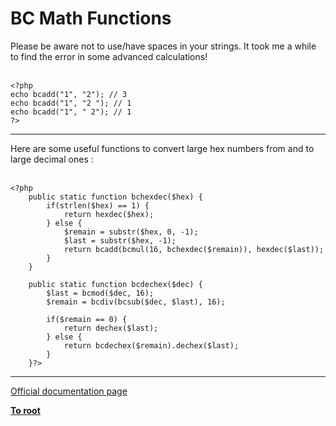 # BC Math Functions



Please be aware not to use/have spaces in your strings. It took me a while to find the error in some advanced calculations!<br><br>

```
<?php
echo bcadd("1", "2"); // 3
echo bcadd("1", "2 "); // 1
echo bcadd("1", " 2"); // 1
?>
```
  

---

Here are some useful functions to convert large hex numbers from and to large decimal ones :<br><br>

```
<?php
    public static function bchexdec($hex) {
        if(strlen($hex) == 1) {
            return hexdec($hex);
        } else {
            $remain = substr($hex, 0, -1);
            $last = substr($hex, -1);
            return bcadd(bcmul(16, bchexdec($remain)), hexdec($last));
        }
    }

    public static function bcdechex($dec) {
        $last = bcmod($dec, 16);
        $remain = bcdiv(bcsub($dec, $last), 16);

        if($remain == 0) {
            return dechex($last);
        } else {
            return bcdechex($remain).dechex($last);
        }
    }?>
```
  

---

[Official documentation page](https://www.php.net/manual/en/ref.bc.php)

**[To root](/README.md)**